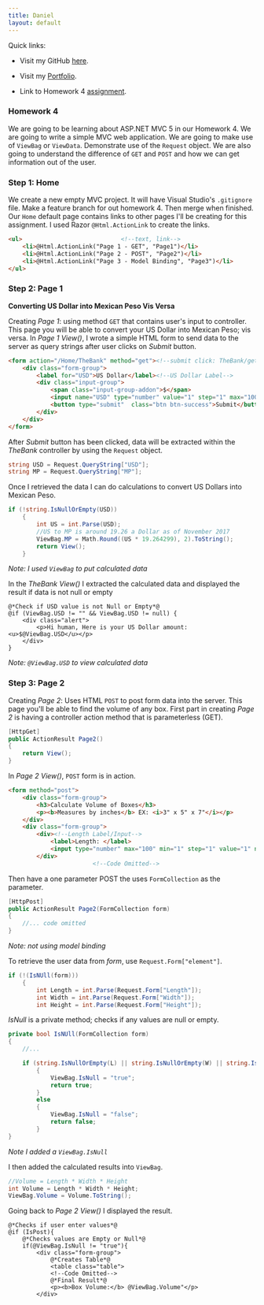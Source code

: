 ```yaml
---
title: Daniel
layout: default
---
```


Quick links:

* Visit my GitHub [here](https://github.com/tapiad).

* Visit my [Portfolio](https://tapiad.github.io).

* Link to Homework 4 [assignment](http://www.wou.edu/~morses/classes/cs46x/assignments/HW4.html).


### Homework 4

We are going to be learning about ASP.NET MVC 5 in our Homework 4. We are going to write a simple MVC web application. We are going to make use of `ViewBag` or `ViewData`. Demonstrate use of the `Request` object. We are also going to understand the difference of `GET` and `POST` and how we can get information out of the user. 


### Step 1: Home

We create a new empty MVC project. It will have Visual Studio's `.gitignore` file. Make a feature branch for out homework 4. Then merge when finished. Our `Home` default page contains links to other pages I'll be creating for this assignment. I used Razor `@Html.ActionLink` to create the links.

```html
<ul>							<!--text, link-->
   	<li>@Html.ActionLink("Page 1 - GET", "Page1")</li>
	<li>@Html.ActionLink("Page 2 - POST", "Page2")</li>
	<li>@Html.ActionLink("Page 3 - Model Binding", "Page3")</li>
</ul>
```


### Step 2: Page 1 

**Converting US Dollar into Mexican Peso Vis Versa**

Creating *Page 1*: using method `GET` that contains user's input to controller. This page you will be able to convert your US Dollar into Mexican Peso; vis versa. In *Page 1 View()*, I wrote a simple HTML form to send data to the server as query strings after user clicks on *Submit* button. 

```html
<form action="/Home/TheBank" method="get"><!--submit click: TheBank/get method-->
	<div class="form-group">
		<label for="USD">US Dollar</label><!--US Dollar Label-->
		<div class="input-group">
 			<span class="input-group-addon">$</span>
			<input name="USD" type="number" value="1" step="1" max="1000" min="1">
			<button type="submit"  class="btn btn-success">Submit</button>
		</div>
	</div>
</form>
```

After *Submit* button has been clicked, data will be extracted within the *TheBank* controller by using the `Request` object.

```cs
string USD = Request.QueryString["USD"];
string MP = Request.QueryString["MP"];
```

Once I retrieved the data I can do calculations to convert US Dollars into Mexican Peso.

```cs
if (!string.IsNullOrEmpty(USD))
	{
		int US = int.Parse(USD);
		//US to MP is around 19.26 a Dollar as of November 2017
		ViewBag.MP = Math.Round((US * 19.264299), 2).ToString();
		return View();
	}
```
*Note: I used `ViewBag` to put calculated data*

In the *TheBank View()* I extracted the calculated data and displayed the result if data is not null or empty

```cshtml
@*Check if USD value is not Null or Empty*@
@if (ViewBag.USD != "" && ViewBag.USD != null) {
	<div class="alert">
		<p>Hi human, Here is your US Dollar amount: <u>$@ViewBag.USD</u></p>
	</div>
}
```
*Note: `@ViewBag.USD` to view calculated data*

### Step 3: Page 2

Creating *Page 2*: Uses HTML `POST` to post form data into the server. This page you'll be able to find the volume of any box. First part in creating *Page 2* is having a controller action method that is parameterless (GET).

```cs
[HttpGet]
public ActionResult Page2()
{
	return View();
}
```

In *Page 2 View()*, `POST` form is in action.
```html
<form method="post">
	<div class="form-group">
		<h3>Calculate Volume of Boxes</h3>
		<p><b>Measures by inches</b> EX: <i>3" x 5" x 7"</i></p>
	</div>
	<div class="form-group">
		<div><!--Length Label/Input-->
			<label>Length: </label>
			<input type="number" max="100" min="1" step="1" value="1" name="Length"/>
		</div>
						<!--Code Omitted-->
```

Then have a one parameter POST the uses `FormCollection` as the parameter.

```cs
[HttpPost]
public ActionResult Page2(FormCollection form)
{
	//... code omitted
}
```
*Note: not using model binding*

To retrieve the user data from *form*, use `Request.Form["element"]`.

```cs
if (!(IsNUll(form)))
	{
		int Length = int.Parse(Request.Form["Length"]);
		int Width = int.Parse(Request.Form["Width"]);
		int Height = int.Parse(Request.Form["Height"]);
```

*IsNull* is a private method; checks if any values are null or empty.
```cs
private bool IsNUll(FormCollection form)
{
	//...         

	if (string.IsNullOrEmpty(L) || string.IsNullOrEmpty(W) || string.IsNullOrEmpty(H))
		{
			ViewBag.IsNull = "true";
			return true;
		}
		else
		{
			ViewBag.IsNull = "false";
			return false;
		}
}
```
*Note I added a `ViewBag.IsNull`*

I then added the calculated results into `ViewBag`.

```cs
//Volume = Length * Width * Height
int Volume = Length * Width * Height; 
ViewBag.Volume = Volume.ToString();
```

Going back to *Page 2 View()* I displayed the result.
```cshtml
@*Checks if user enter values*@
@if (IsPost){
	@*Checks values are Empty or Null*@
	if(@ViewBag.IsNull != "true"){
		<div class="form-group">
			@*Creates Table*@
			<table class="table">
			<!--Code Omitted-->
			@*Final Result*@
			<p><b>Box Volume:</b> @ViewBag.Volume"</p>
		</div>
```















